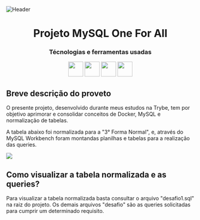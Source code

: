 <div>
<img align="center" alt="Header" src="https://download.logo.wine/logo/MySQL/MySQL-Logo.wine.png"/>
</div>

<div align="center">
<h1> Projeto MySQL One For All </h1>
</div>


<div align="center">
<h3> Técnologias e ferramentas usadas </h3>
</div>

<div align="center">
<img src="https://img.shields.io/badge/docker-%230db7ed.svg?style=for-the-badge&logo=docker&logoColor=white" height=40/>
<img src="https://img.shields.io/badge/mysql-%2300f.svg?style=for-the-badge&logo=mysql&logoColor=white" height=40/>
<img src="https://img.shields.io/badge/-Visual%20Studio%20Code-23A9F2?style=for-the-badge&logo=Visual%20Studio%20Code&logoColor=white" height=40/>
<img src="https://img.shields.io/badge/-Github-181717?style=for-the-badge&logo=GitHub&logoColor=white" height=40/>

</div>

## Breve descrição do proveto

<p>
O presente projeto, desenvolvido durante meus estudos na Trybe, tem por objetivo aprimorar e consolidar conceitos de Docker, MySQL e normalização de tabelas.

A tabela abaixo foi normalizada para a "3° Forma Normal", e, através do MySQL Workbench foram montandas planilhas e tabelas para a realização das queries. 
</p>

<div>
<img align="center" src="https://github.com/tryber/sd-024-b-mysql-one-for-all/raw/master/images/non-normalized-tables.png"/>
</div>

## Como visualizar a tabela normalizada e as queries?

<p>
Para visualizar a tabela normalizada basta consultar o arquivo "desafio1.sql" na raiz do projeto. Os demais arquivos "desafio" são as queries solicitadas para cumprir um determinado requisito.
</p>

